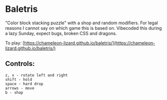 # Baletris
"Color block stacking puzzle" with a shop and random modifiers. For legal reasons I cannot say on which game this is based on. Vibecoded this during a lazy Sunday, expect bugs, broken CSS and dragons.

To play: [https://chameleon-lizard.github.io/baletris/](https://chameleon-lizard.github.io/baletris/)

## Controls:

```
z, x - rotate left and right
shift - hold
space - hard drop
arrows - move
b - shop
```
